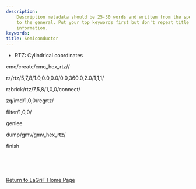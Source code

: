 ```yaml
---
description: 
    Description metadata should be 25-30 words and written from the specific
    to the general. Put your top keywords first but don't repeat title
    information.
keywords:  
title: Semiconductor
---
```


 

* RTZ: Cylindrical coordinates

cmo/create/cmo\_hex\_rtz//

rz/rtz/5,7,8/1.0,0.0,0.0/0.0,360.0,2.0/1,1,1/

rzbrick/rtz/7,5,8/1,0,0/connect/

zq/imd/1,0,0/regrtz/

filter/1,0,0/

geniee

dump/gmv/gmv\_hex\_rtz/

finish

 

 

 

[Return to LaGriT Home Page](index.md)

 

